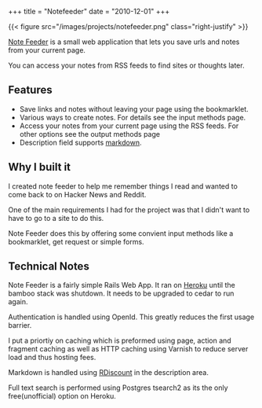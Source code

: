 +++
title = "Notefeeder"
date = "2010-12-01"
+++

{{< figure src="/images/projects/notefeeder.png" class="right-justify" >}}

[Note Feeder](https\://github.com/davidhampgonsalves/notefeeder) is a small web application that lets you save urls and notes from your current page.

You can access your notes from RSS feeds to find sites or thoughts later.

## Features

* Save links and notes without leaving your page using the bookmarklet.
* Various ways to create notes. For details see the input methods page.
* Access your notes from your current page using the RSS feeds. For other options see the output methods page
* Description field supports [markdown](http\://en.wikipedia.org/wiki/Markdown).

## Why I built it
I created note feeder to help me remember things I read and wanted to come back to on Hacker News and Reddit.

One of the main requirements I had for the project was that I didn't want to have to go to a site to do this.

Note Feeder does this by offering some convient input methods like a bookmarklet, get request or simple forms.

## Technical Notes
Note Feeder is a fairly simple Rails Web App. It ran on [Heroku](http\://heroku.com/) until the bamboo stack was shutdown. It needs to be upgraded to cedar to run again.

Authentication is handled using OpenId. This greatly reduces the first usage barrier.

I put a priortiy on caching which is preformed using page, action and fragment caching as well as HTTP caching using Varnish to reduce server load and thus hosting fees.

Markdown is handled using [RDiscount](https\://github.com/rtomayko/rdiscount) in the description area.

Full text search is performed using Postgres tsearch2 as its the only free(unofficial) option on Heroku.

